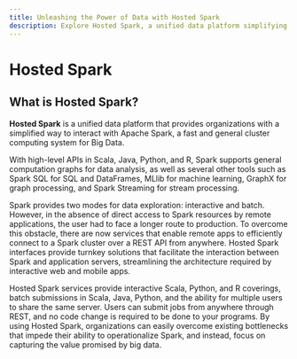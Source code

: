 ```yaml
---
title: Unleashing the Power of Data with Hosted Spark
description: Explore Hosted Spark, a unified data platform simplifying interactions with Apache Spark, a powerful cluster computing system for Big Data. Learn about its high-level APIs, supporting tools, and how Hosted Spark services streamline remote app connections to Spark clusters, facilitating seamless data exploration.
---
```


# Hosted Spark

## What is Hosted Spark?

**Hosted Spark** is a unified data platform that provides organizations with a simplified way to interact with Apache Spark, a fast and general cluster computing system for Big Data.

With high-level APIs in Scala, Java, Python, and R, Spark supports general computation graphs for data analysis, as well as several other tools such as Spark SQL for SQL and DataFrames, MLlib for machine learning, GraphX for graph processing, and Spark Streaming for stream processing.

Spark provides two modes for data exploration: interactive and batch. However, in the absence of direct access to Spark resources by remote applications, the user had to face a longer route to production. To overcome this obstacle, there are now services that enable remote apps to efficiently connect to a Spark cluster over a REST API from anywhere. Hosted Spark interfaces provide turnkey solutions that facilitate the interaction between Spark and application servers, streamlining the architecture required by interactive web and mobile apps.

Hosted Spark services provide interactive Scala, Python, and R coverings, batch submissions in Scala, Java, Python, and the ability for multiple users to share the same server. Users can submit jobs from anywhere through REST, and no code change is required to be done to your programs. By using Hosted Spark, organizations can easily overcome existing bottlenecks that impede their ability to operationalize Spark, and instead, focus on capturing the value promised by big data.
